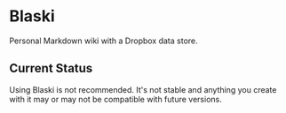 # Blaski
Personal Markdown wiki with a Dropbox data store.

## Current Status
Using Blaski is not recommended. It's not stable and anything you create with it may or may not be compatible with future versions.
